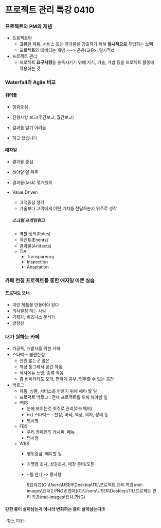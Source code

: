 # 프로젝트 관리 특강 0410

### 프로젝트와 PM의 개념

* 프로젝트란 
  * **고유**한 제품, 서비스 또는 결과물을 창출하기 위해 **일시적으로** 투입하는 **노력**
  * 프로젝트와 대비되는 개념 <--> 운용(고유x, 일시적x)
* 프로젝트 관리
  * 프로젝트 **요구사항**을 충족시키기 위해 지식, 기술, 기법 등을 프로젝트 활동에 적용하는 것

### Waterfall과 Agile 비교

#### 워터폴

* 행위중심

* 진행사항 보고(주간보고, 월간보고)
* 결과를 알기 어려움
* 하고 있습니다

#### 애자일

* 결과물 중심

* 해야할 일 위주

* 결과물(task) 몇개했어

* Value Driven

  * 고객중심 생각
  * 기술보다 고객에게 어떤 가치를 전달하는지 위주로 생각

  ##### 스크럼 프레임워크

  * 역할 정의(Roles)
  * 이벤트(Enents)
  * 결과물(Artifacts)
  * TIA
    * Transparency
    * Inspection
    * Adaptation

### 카페 런칭 프로젝트를 통한 애자일 이론 실습

#### 프로덕트 오너

* 이런 제품을 만들어야 된다
* 의사결정 하는 사람
* 기획자, 비즈니스 분석가
* 방향성

### 내가 원하는 카페

* 카공족, 개발자를 위한 카페
* 스타벅스 불편한점
  * 전원 없는곳 많은
  * 책상 동그래서 공간 적음
  * 식사메뉴 노맛, 종류 적음
  * 좀 비싸더라도 오래, 편하게 공부, 업무할 수 있는 공간
* 백로그
  * 제품, 상품, 서비스를 만들기 위해 해야 할 일
  * 프로덕트 백로그 : 전체 프로젝트를 위해 해야할 일
  * PBS 
    * 눈에 보이는것 위주로 관리(하드웨어)
    * ex) 스타벅스 - 천장, 바닥, 책상, 의자, 장비 등
    * 명사형
  * FBS 
    * 우리 카페만의 레시피, 메뉴
    * 명사형
  * WBS
    * 행위중심, 해야할 일
    
    * 가맹점 조사, 상권조사, 매장 준비/오픈 
    
    * ~를 한다 -> 동사형
    
      
    
      ![캡처2](C:\Users\USER\Desktop\TIL\프로젝트 관리 특강\md-images\캡처2.PNG)![캡처](C:\Users\USER\Desktop\TIL\프로젝트 관리 특강\md-images\캡처.PNG)



 

#### 강한 종이 살아남는게 아니라 변화하는 종이 살아남는다!!! 

-찰스 다윈-